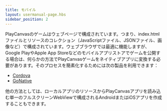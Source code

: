 ```yaml
---
title: モバイル
layout: usermanual-page.hbs
sidebar_position: 2
---
```


PlayCanvasのゲームはウェブページで構成されています。つまり、index.htmlファイルとリソースのコレクション（JavaScriptファイル、JSONファイル、画像など）で構成されています。ウェブブラウザでは最適に機能しますが、Google PlayやApple App Storeなどのモバイルアプリストアでゲームを公開する場合は、何らかの方法でPlayCanvasゲームをネイティブアプリに変換する必要があります。そのプロセスを簡素化するためには次の製品を利用できます：

* [Cordova][cordova]
* [GoNative][gonative]

他の方法としては、ローカルアプリのリソースからPlayCanvasアプリを読み込む単一のフルスクリーンWebViewで構成されるAndroidまたはiOSアプリを作成することもできます。

[cordova]: /user-manual/publishing/mobile/cordova
[gonative]: /user-manual/publishing/mobile/gonative
